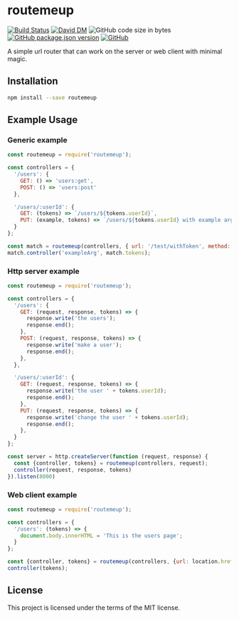 # routemeup
[![Build Status](https://travis-ci.org/markwylde/routemeup.svg?branch=master)](https://travis-ci.org/markwylde/routemeup)
[![David DM](https://david-dm.org/markwylde/routemeup.svg)](https://david-dm.org/markwylde/routemeup)
![GitHub code size in bytes](https://img.shields.io/github/languages/code-size/markwylde/routemeup)
[![GitHub package.json version](https://img.shields.io/github/package-json/v/markwylde/routemeup)](https://github.com/markwylde/routemeup/releases)
[![GitHub](https://img.shields.io/github/license/markwylde/routemeup)](https://github.com/markwylde/routemeup/blob/master/LICENSE)

A simple url router that can work on the server or web client with minimal magic.

## Installation
```bash
npm install --save routemeup
```

## Example Usage
### Generic example
```javascript
const routemeup = require('routemeup');

const controllers = {
  '/users': {
    GET: () => 'users:get',
    POST: () => 'users:post'
  },

  '/users/:userId': {
    GET: (tokens) => `/users/${tokens.userId}`,
    PUT: (example, tokens) => `/users/${tokens.userId} with example argument ${example}`,
  }
};

const match = routemeup(controllers, { url: '/test/withToken', method: 'get' });
match.controller('exampleArg', match.tokens);
```

### Http server example
```javascript
const routemeup = require('routemeup');

const controllers = {
  '/users': {
    GET: (request, response, tokens) => {
      response.write('the users');
      response.end();
    },
    POST: (request, response, tokens) => {
      response.write('make a user');
      response.end();
    },
  },

  '/users/:userId': {
    GET: (request, response, tokens) => {
      response.write('the user ' + tokens.userId);
      response.end();
    },
    PUT: (request, response, tokens) => {
      response.write('change the user ' + tokens.userId);
      response.end();
    },
  }
};

const server = http.createServer(function (request, response) {
  const {controller, tokens} = routemeup(controllers, request);
  controller(request, response, tokens)
}).listen(8000)
```

### Web client example
```javascript
const routemeup = require('routemeup');

const controllers = {
  '/users': (tokens) => {
    document.body.innerHTML = 'This is the users page';
  }
};

const {controller, tokens} = routemeup(controllers, {url: location.href});
controller(tokens);
```


## License
This project is licensed under the terms of the MIT license.
